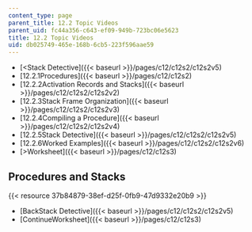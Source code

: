 ```yaml
---
content_type: page
parent_title: 12.2 Topic Videos
parent_uid: fc44a356-c643-ef09-949b-723bc06e5623
title: 12.2 Topic Videos
uid: db025749-465e-168b-6cb5-223f596aae59
---
```


*   [\<Stack Detective]({{< baseurl >}}/pages/c12/c12s2/c12s2v5)
*   [12.2.1Procedures]({{< baseurl >}}/pages/c12/c12s2)
*   [12.2.2Activation Records and Stacks]({{< baseurl >}}/pages/c12/c12s2/c12s2v2)
*   [12.2.3Stack Frame Organization]({{< baseurl >}}/pages/c12/c12s2/c12s2v3)
*   [12.2.4Compiling a Procedure]({{< baseurl >}}/pages/c12/c12s2/c12s2v4)
*   [12.2.5Stack Detective]({{< baseurl >}}/pages/c12/c12s2/c12s2v5)
*   [12.2.6Worked Examples]({{< baseurl >}}/pages/c12/c12s2/c12s2v6)
*   [\>Worksheet]({{< baseurl >}}/pages/c12/c12s3)

Procedures and Stacks
---------------------

{{< resource 37b84879-38ef-d25f-0fb9-47d9332e20b9 >}}

*   [BackStack Detective]({{< baseurl >}}/pages/c12/c12s2/c12s2v5)
*   [ContinueWorksheet]({{< baseurl >}}/pages/c12/c12s3)